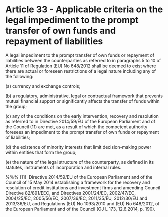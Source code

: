 # Article 33 - Applicable criteria on the legal impediment to the prompt transfer of own funds and repayment of liabilities


A legal impediment to the prompt transfer of own funds or repayment of liabilities between the counterparties as referred to in paragraphs 5 to 10 of Article 11 of Regulation (EU) No 648/2012 shall be deemed to exist where there are actual or foreseen restrictions of a legal nature including any of the following:

(a) currency and exchange controls;

(b) a regulatory, administrative, legal or contractual framework that prevents mutual financial support or significantly affects the transfer of funds within the group;

(c) any of the conditions on the early intervention, recovery and resolution as referred to in Directive 2014/59/EU of the European Parliament and of the Council (11) are met, as a result of which the competent authority foresees an impediment to the prompt transfer of own funds or repayment of liabilities;

(d) the existence of minority interests that limit decision-making power within entities that form the group;

(e) the nature of the legal structure of the counterparty, as defined in its statutes, instruments of incorporation and internal rules.

%%% (11)  Directive 2014/59/EU of the European Parliament and of the Council of 15 May 2014 establishing a framework for the recovery and resolution of credit institutions and investment firms and amending Council Directive 82/891/EEC, and Directives 2001/24/EC, 2002/47/EC, 2004/25/EC, 2005/56/EC, 2007/36/EC, 2011/35/EU, 2012/30/EU and 2013/36/EU, and Regulations (EU) No 1093/2010 and (EU) No 648/2012, of the European Parliament and of the Council (OJ L 173, 12.6.2014, p. 190).
